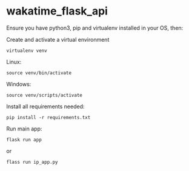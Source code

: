 # wakatime_flask_api

Ensure you have python3, pip and virtualenv installed in your OS, then:

Create and activate a virtual environment
```
virtualenv venv
```

Linux:
```
source venv/bin/activate
```

Windows:
```
source venv/scripts/activate
```

Install all requirements needed:
```
pip install -r requirements.txt
```

Run main app:
```
flask run app
```
or
```
flass run ip_app.py
```
